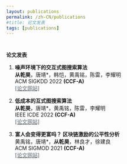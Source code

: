 ```yaml
---
layout: publications
permalink: /zh-CN/publications
#title: 论文发表 
tags: [publications]
---
```


<h4 style="margin-bottom:0px;padding-top:20px;">论文发表</h4>

<ul style="padding-left:0px;">
<ol>

<li>	    
<p>
<b>噪声环境下的交互式图搜索算法</b>
<br> <b>从乾昊</b>，唐靖*，韩恺，黄禹铭，陈雷，李耀明<br>
ACM SIGKDD 2022 <b>(CCF-A)</b> <br><a href="https://dl.acm.org/doi/10.1145/3534678.3539267" target="_blank"> <font color="#8F959A"> <b>[论文网站]</b> </font></a>
</p>	    
</li>

<li>	    
<p>
<b>低成本的互式图搜索算法</b>
<br> <b>从乾昊</b>，唐靖*，黄禹铭，陈雷，李耀明<br>
IEEE ICDE 2022 <b>(CCF-A)</b> <br><a href="https://doi.org/10.1109/ICDE53745.2022.00091" target="_blank"> <font color="#8F959A"> <b>[论文网站]</b> </font></a>
</p>	    
</li>

<li>	    
<p>
<b>富人会变得更富吗？ 区块链激励的公平性分析</b>
<br> 黄禹铭，唐靖*，<b>从乾昊</b>，林良才，徐建良<br>
ACM SIGMOD 2021 <b>(CCF-A)</b> <br><a href="https://dl.acm.org/doi/10.1145/3448016.3457285" target="_blank"> <font color="#8F959A"> <b>[论文网站]</b> </font></a>
</p>	    
</li>

</ol>
</ul>